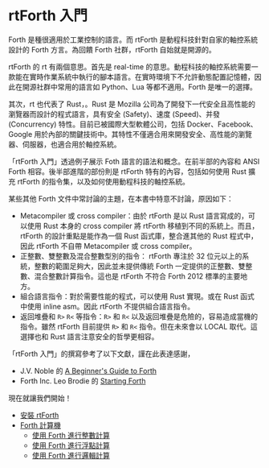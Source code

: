 # rtForth 入門 

Forth 是種很適用於工業控制的語言。而 rtForth 是動程科技針對自家的軸控系統設計的 Forth 方言。為回饋 Forth 社群，rtForth 自始就是開源的。

rtForth 的 rt 有兩個意思。首先是 real-time 的意思。動程科技的軸控系統需要一款能在實時作業系統中執行的腳本語言。在實時環境下不允許動態配置記憶體，因此在開源社群中常用的語言如 Python、Lua 等都不適用。Forth 是唯一的選擇。

其次，rt 也代表了 Rust，。Rust 是 Mozilla 公司為了開發下一代安全且高性能的瀏覽器而設計的程式語言，具有安全 (Safety)、速度 (Speed)、并發 (Concurrency) 特性。目前已被國際大型軟體公司，包括 Docker、Facebook、Google 用於內部的關鍵技術中。其特性不僅適合用來開發安全、高性能的瀏覽器、伺服器，也適合用於軸控系統。

「rtForth 入門」透過例子展示 Foth 語言的語法和概念。在前半部的內容和 ANSI Forth 相容。後半部進階的部份則是 rtForth 特有的內容，包括如何使用 Rust 擴充 rtForth 的指令集，以及如何使用動程科技的軸控系統。

某些其他 Forth 文件中常討論的主題，在本書中特意不討論，原因如下：

* Metacompiler 或 cross compiler：由於 rtForth 是以 Rust 語言寫成的，可以使用 Rust 本身的 cross compiler 將 rtForth  移植到不同的系統上。而且，rtForth 的設計重點是能作為一個 Rust 函式庫，整合進其他的 Rust 程式中，因此 rtForth 不自帶 Metacompiler 或 cross compiler。
* 正整數、雙整數及混合整數型別的指令： rtForth 專注於 32 位元以上的系統，整數的範圍足夠大，因此並未提供傳統 Forth 一定提供的正整數、雙整數、混合整數計算指令。這也是 rtForth 不符合 Forth 2012 標準的主要地方。
* 組合語言指令：對於需要性能的程式，可以使用 Rust 實現。或在 Rust 函式中使用 inline asm。因此 rtForth 不提供組合語言指令。
* 返回堆疊和 `R>` `R<` 等指令：`R>` 和 `R<` 以及返回堆疊是危險的，容易造成當機的指令。雖然 rtForth 目前提供 `R>` 和 `R<` 指令。但在未來會以 LOCAL 取代。這選擇也和 Rust 語言注意安全的哲學更相容。

「rtForth 入門」的撰寫參考了以下文獻，謹在此表達感謝，
* J.V. Noble 的 [A Beginner's Guide to Forth](http://galileo.phys.virginia.edu/classes/551.jvn.fall01/primer.htm)
* Forth Inc. Leo Brodie 的 [Starting Forth](https://www.forth.com/starting-forth/)

現在就讓我們開始！

* [安裝 rtForth](installation.md)
* [Forth 計算機](calculator.md)
  * [使用 Forth 進行整數計算](integer.md)
  * [使用 Forth 進行浮點計算](float.md)
  * [使用 Forth 進行邏輯計算](logic.md)

